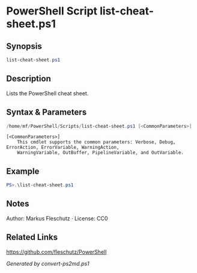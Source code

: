 # PowerShell Script list-cheat-sheet.ps1

## Synopsis
```powershell
list-cheat-sheet.ps1
```

## Description
Lists the PowerShell cheat sheet.

## Syntax & Parameters
```powershell
/home/mf/PowerShell/Scripts/list-cheat-sheet.ps1 [<CommonParameters>]
```

```
[<CommonParameters>]
    This cmdlet supports the common parameters: Verbose, Debug, ErrorAction, ErrorVariable, WarningAction, 
    WarningVariable, OutBuffer, PipelineVariable, and OutVariable.
```

## Example
```powershell
PS>.\list-cheat-sheet.ps1
```


## Notes
Author: Markus Fleschutz · License: CC0

## Related Links
https://github.com/fleschutz/PowerShell

*Generated by convert-ps2md.ps1*
